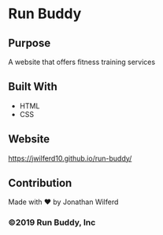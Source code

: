 # Run Buddy

## Purpose
A website that offers fitness training services

## Built With
* HTML
* CSS

## Website
https://jwilferd10.github.io/run-buddy/

## Contribution
Made with ❤️ by Jonathan Wilferd

### ©️2019 Run Buddy, Inc
